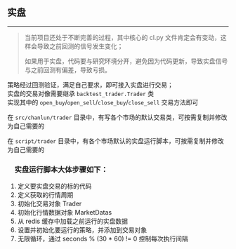 ## 实盘

---


> 当前项目还处于不断完善的过程，其中核心的 cl.py 文件肯定会有变动，这样会导致之前回测的信号发生变化； 
> 
> 如果用于实盘，代码要与研究环境分开，避免因为代码更新，导致实盘信号与之前回测有偏差，导致亏损。

策略经过回测验证，满足自己要求，即可接入实盘进行交易；  
实盘的交易对像需要继承 `backtest_trader.Trader` 类   
实现其中的 `open_buy`/`open_sell`/`close_buy`/`close_sell` 交易方法即可

在 `src/chanlun/trader` 目录中，有写各个市场的默认交易类，可按需复制并修改为自己需要的

在 `script/trader` 目录中，有各个市场默认的实盘运行脚本，可按需复制并修改为自己需要的

### 　实盘运行脚本大体步骤如下：

1. 定义要实盘交易的标的代码
2. 定义获取的行情周期
3. 初始化交易对象 Trader
4. 初始化行情数据对象 MarketDatas
5. 从 redis 缓存中加载之前运行的实盘数据
6. 设置并初始化要运行的策略，并添加到交易对象
7. 无限循环，通过 seconds % (30 * 60) != 0 控制每次执行间隔